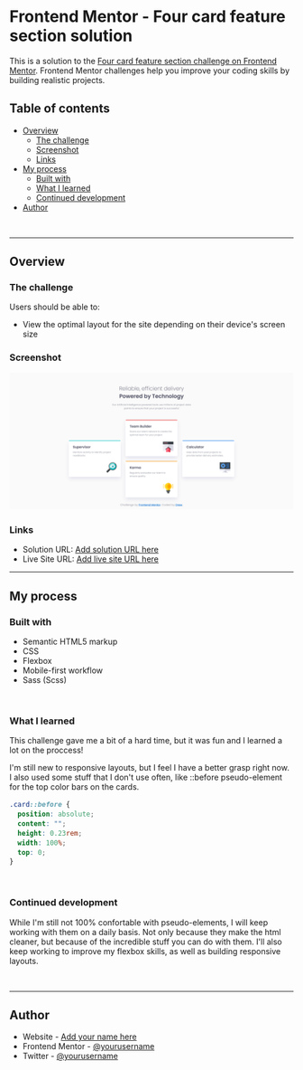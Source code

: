 # Frontend Mentor - Four card feature section solution

This is a solution to the [Four card feature section challenge on Frontend Mentor](https://www.frontendmentor.io/challenges/four-card-feature-section-weK1eFYK). Frontend Mentor challenges help you improve your coding skills by building realistic projects.

## Table of contents

- [Overview](#overview)
  - [The challenge](#the-challenge)
  - [Screenshot](#screenshot)
  - [Links](#links)
- [My process](#my-process)
  - [Built with](#built-with)
  - [What I learned](#what-i-learned)
  - [Continued development](#continued-development)
- [Author](#author)

<br>

---

## Overview

### The challenge

Users should be able to:

- View the optimal layout for the site depending on their device's screen size

### Screenshot

![](assets/img/screenshot.png)

### Links

- Solution URL: [Add solution URL here](https://your-solution-url.com)
- Live Site URL: [Add live site URL here](https://your-live-site-url.com)

---

## My process

### Built with

- Semantic HTML5 markup
- CSS
- Flexbox
- Mobile-first workflow
- Sass (Scss)

<br>

### What I learned

This challenge gave me a bit of a hard time, but it was fun and I learned a lot on the proccess!

I'm still new to responsive layouts, but I feel I have a better grasp right now. I also used some stuff that I don't use often, like ::before pseudo-element for the top color bars on the cards.

```scss
.card::before {
  position: absolute;
  content: "";
  height: 0.23rem;
  width: 100%;
  top: 0;
}
```

<br>

### Continued development

While I'm still not 100% confortable with pseudo-elements, I will keep working with them on a daily basis. Not only because they make the html cleaner, but because of the incredible stuff you can do with them. I'll also keep working to improve my flexbox skills, as well as building responsive layouts.

<br>

---

## Author

- Website - [Add your name here](https://www.your-site.com)
- Frontend Mentor - [@yourusername](https://www.frontendmentor.io/profile/yourusername)
- Twitter - [@yourusername](https://www.twitter.com/yourusername)

